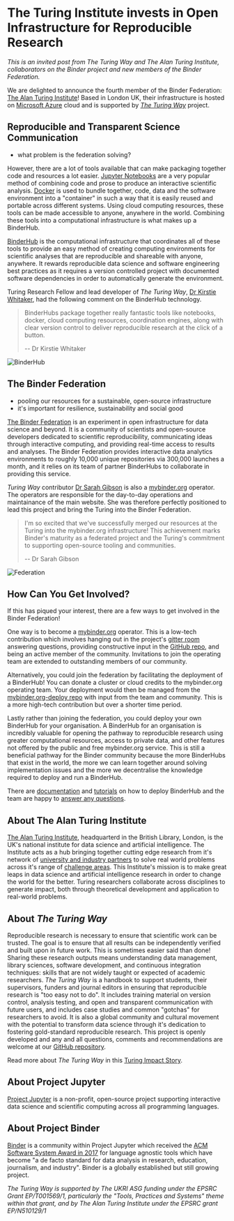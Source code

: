 # The Turing Institute invests in Open Infrastructure for Reproducible Research

_This is an invited post from The Turing Way and The Alan Turing Institute, collaborators on the Binder project and new members of the Binder Federation._

We are delighted to announce the fourth member of the Binder Federation: [The Alan Turing Institute](https://www.turing.ac.uk/)!
Based in London UK, their infrastructure is hosted on [Microsoft Azure](https://azure.microsoft.com/en-gb/) cloud and is supported by [_The Turing Way_](https://github.com/alan-turing-institute/the-turing-way) project.

## Reproducible and Transparent Science Communication

- what problem is the federation solving?

However, there are a lot of tools available that can make packaging together code and resources a lot easier.
[Jupyter Notebooks](https://jupyter-notebook.readthedocs.io/en/stable/notebook.html) are a very popular method of combining code and prose to produce an interactive scientific analysis.
[Docker](https://docs.docker.com/engine/docker-overview/) is used to bundle together, code, data and the software environment into a "container" in such a way that it is easily reused and portable across different systems.
Using cloud computing resources, these tools can be made accessible to anyone, anywhere in the world.
Combining these tools into a computational infrastructure is what makes up a BinderHub.

[BinderHub](https://binderhub.readthedocs.io/en/latest/) is the computational infrastructure that coordinates all of these tools to provide an easy method of creating computing environments for scientific analyses that are reproducible and shareable with anyone, anywhere.
It rewards reproducible data science and software engineering best practices as it requires a version controlled project with documented software dependencies in order to automatically generate the environment.

Turing Research Fellow and lead developer of _The Turing Way_, [Dr Kirstie Whitaker](https://www.turing.ac.uk/people/researchers/kirstie-whitaker), had the following comment on the BinderHub technology.

> BinderHubs package together really fantastic tools like notebooks, docker, cloud computing resources, coordination engines, along with clear version control to deliver reproducible research at the click of a button.
>
> -- Dr Kirstie Whitaker

![BinderHub](https://zenodo.org/api/iiif/v2/e4125eaf-b456-4097-85fc-6a2e80482d1c:96c70193-2f9e-442d-8cf8-21485d8864e1:1728_TURI_Book%20sprint_45%20repo2docker_040619_v2_MK.jpg/full/750,/0/default.jpg)

## The Binder Federation

- pooling our resources for a sustainable, open-source infrastructure
- it's important for resilience, sustainability and social good

[The Binder Federation](https://blog.jupyter.org/the-international-binder-federation-4f6235c1537e) is an experiment in open infrastructure for data science and beyond.
It is a community of scientists and open-source developers dedicated to scientific reproducibility, communicating ideas through interactive computing, and providing real-time access to results and analyses.
The Binder Federation provides interactive data analytics environments to roughly 10,000 unique repositories via 300,000 launches a month, and it relies on its team of partner BinderHubs to collaborate in providing this service.

_Turing Way_ contributor [Dr Sarah Gibson](https://www.turing.ac.uk/people/researchers/sarah-gibson) is also a [mybinder.org](https://mybinder.org) operator.
The operators are responsible for the day-to-day operations and maintainance of the main website.
She was therefore perfectly positioned to lead this project and bring the Turing into the Binder Federation.

> I'm so excited that we've successfully merged our resources at the Turing into the mybinder.org infrastructure!
> This achievement marks Binder's maturity as a federated project and the Turing's commitment to supporting open-source tooling and communities.
>
> -- Dr Sarah Gibson

![Federation](https://miro.medium.com/max/1666/1*KU35naJhl1LSDxKY8gog4g.png)

## How Can You Get Involved?

If this has piqued your interest, there are a few ways to get involved in the Binder Federation!

One way is to become a [mybinder.org](https://mybinder.org) operator.
This is a low-tech contribution which involves hanging out in the project's [gitter room](https://gitter.im/jupyterhub/binder) answering questions, providing constructive input in the [GitHub repo](https://github.com/jupyterhub/binderhub), and being an active member of the community.
Invitations to join the operating team are extended to outstanding members of our community.

Alternatively, you could join the federation by facilitating the deployment of a  BinderHub!
You can donate a cluster or cloud credits to the mybinder.org operating team.
Your deployment would then be managed from the [mybinder.org-deploy repo](https://github.com/jupyterhub/mybinder.org-deploy) with input from the team and community.
This is a more high-tech contribution but over a shorter time period.

Lastly rather than joining the federation, you could deploy your own BinderHub for your organisation.
A BinderHub for an organisation is incredibly valuable for opening the pathway to reproducible research using greater computational resources, access to private data, and other features not offered by the public and free mybinder.org service.
This is still a beneficial pathway for the Binder community because the more BinderHubs that exist in the world, the more we can learn together around solving implementation issues and the more we decentralise the knowledge required to deploy and run a BinderHub.

There are [documentation](https://binderhub.readthedocs.io) and [tutorials](https://bit.ly/zero-to-binderhub-workshop) on how to deploy BinderHub and the team are happy to [answer any questions](https://gitter.im/jupyterhub/binder).

## About The Alan Turing Institute

[The Alan Turing Institute](https://turing.ac.uk), headquarterd in the British Library, London, is the UK's national institute for data science and artificial intelligence.
The Institute acts as a hub bringing together cutting edge research from it's network of [university and industry partners](https://www.turing.ac.uk/collaborate-turing/current-partnerships-and-collaborations) to solve real world problems across it's range of [challenge areas](https://www.turing.ac.uk/research/challenges).
This Institute's mission is to make great leaps in data science and artificial intelligence research in order to change the world for the better.
Turing researchers collaborate across disciplines to generate impact, both through theoretical development and application to real-world problems.

## About _The Turing Way_

Reproducible research is necessary to ensure that scientific work can be trusted.
The goal is to ensure that all results can be independently verified and built upon in future work.
This is sometimes easier said than done!
Sharing these research outputs means understanding data management, library sciences, software development, and continuous integration techniques: skills that are not widely taught or expected of academic researchers.
_The Turing Way_ is a handbook to support students, their supervisors, funders and journal editors in ensuring that reproducible research is "too easy not to do".
It includes training material on version control, analysis testing, and open and transparent communication with future users, and includes case studies and common "gotchas" for researchers to avoid.
It is also a global community and cultural movement with the potential to transform data science through it's dedication to fostering gold-standard reproducible research.
This project is openly developed and any and all questions, comments and recommendations are welcome at our [GitHub repository](https://github.com/alan-turing-institute/the-turing-way).

Read more about _The Turing Way_ in this [Turing Impact Story](https://www.turing.ac.uk/research/impact-stories/changing-culture-data-science).

## About Project Jupyter

[Project Jupyter](https://jupyter.org) is a non-profit, open-source project supporting interactive data science and scientific computing across all programming languages.

## About Project Binder

[Binder](https://mybinder.readthedocs.io/en/latest/about.html) is a community within Project Jupyter which received the [ACM Software System Award in 2017](https://awards.acm.org/award_winners/perez_9039634) for language agnostic tools which have become "a de facto standard for data analysis in research, education, journalism, and industry".
Binder is a globally established but still growing project.

_The Turing Way is supported by The UKRI ASG funding under the EPSRC Grant EP/T001569/1, particularly the "Tools, Practices and Systems" theme within that grant, and by The Alan Turing Institute under the EPSRC grant EP/N510129/1_
